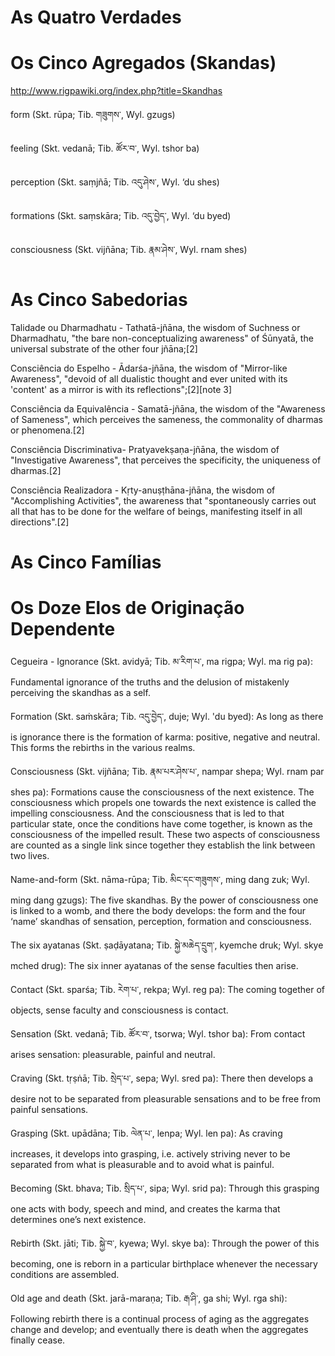 # As Quatro Verdades

# Os Cinco Agregados (Skandas)
http://www.rigpawiki.org/index.php?title=Skandhas

form (Skt. rūpa; Tib. གཟུགས་, Wyl. gzugs)

feeling (Skt. vedanā; Tib. ཚོར་བ་, Wyl. tshor ba)

perception (Skt. saṃjñā; Tib. འདུ་ཤེས་, Wyl. ‘du shes)

formations (Skt. saṃskāra; Tib. འདུ་བྱེད་, Wyl. ‘du byed)

consciousness (Skt. vijñāna; Tib. རྣམ་ཤེས་, Wyl. rnam shes)

# As Cinco Sabedorias

Talidade ou Dharmadhatu - Tathatā-jñāna, the wisdom of Suchness or Dharmadhatu, "the bare non-conceptualizing awareness" of Śūnyatā, the universal substrate of the other four jñāna;[2]

Consciência do Espelho - Ādarśa-jñāna, the wisdom of "Mirror-like Awareness", "devoid of all dualistic thought and ever united with its 'content' as a mirror is with its reflections";[2][note 3]

Consciência da Equivalência - Samatā-jñāna, the wisdom of the "Awareness of Sameness", which perceives the sameness, the commonality of dharmas or phenomena.[2]

Consciência Discriminativa- Pratyavekṣaṇa-jñāna, the wisdom of "Investigative Awareness", that perceives the specificity, the uniqueness of dharmas.[2]

Consciência Realizadora - Kṛty-anuṣṭhāna-jñāna, the wisdom of "Accomplishing Activities", the awareness that "spontaneously carries out all that has to be done for the welfare of beings, manifesting itself in all directions".[2]

# As Cinco Famílias


# Os Doze Elos de Originação Dependente

Cegueira - Ignorance (Skt. avidyā; Tib. མ་རིག་པ་, ma rigpa; Wyl. ma rig pa): Fundamental ignorance of the truths and the delusion of mistakenly perceiving the skandhas as a self.

Formation (Skt. saṁskāra; Tib. འདུ་བྱེད་, duje; Wyl. 'du byed): As long as there is ignorance there is the formation of karma: positive, negative and neutral. This forms the rebirths in the various realms.

Consciousness (Skt. vijñāna; Tib. རྣམ་པར་ཤེས་པ་, nampar shepa; Wyl. rnam par shes pa): Formations cause the consciousness of the next existence. The consciousness which propels one towards the next existence is called the impelling consciousness. And the consciousness that is led to that particular state, once the conditions have come together, is known as the consciousness of the impelled result. These two aspects of consciousness are counted as a single link since together they establish the link between two lives.

Name-and-form (Skt. nāma-rūpa; Tib. མིང་དང་གཟུགས་, ming dang zuk; Wyl. ming dang gzugs): The five skandhas. By the power of consciousness one is linked to a womb, and there the body develops: the form and the four ‘name’ skandhas of sensation, perception, formation and consciousness.

The six ayatanas (Skt. ṣaḍāyatana; Tib. སྐྱེ་མཆེད་དྲུག་, kyemche druk; Wyl. skye mched drug): The six inner ayatanas of the sense faculties then arise.

Contact (Skt. sparśa; Tib. རེག་པ་, rekpa; Wyl. reg pa): The coming together of objects, sense faculty and consciousness is contact.

Sensation (Skt. vedanā; Tib. ཚོར་བ་, tsorwa; Wyl. tshor ba): From contact arises sensation: pleasurable, painful and neutral.

Craving (Skt. tṛṣṅā; Tib. སྲེད་པ་, sepa; Wyl. sred pa): There then develops a desire not to be separated from pleasurable sensations and to be free from painful sensations.

Grasping (Skt. upādāna; Tib. ལེན་པ་, lenpa; Wyl. len pa): As craving increases, it develops into grasping, i.e. actively striving never to be separated from what is pleasurable and to avoid what is painful.

Becoming (Skt. bhava; Tib. སྲིད་པ་, sipa; Wyl. srid pa): Through this grasping one acts with body, speech and mind, and creates the karma that determines one’s next existence.

Rebirth (Skt. jāti; Tib. སྐྱེ་བ་, kyewa; Wyl. skye ba): Through the power of this becoming, one is reborn in a particular birthplace whenever the necessary conditions are assembled.

Old age and death (Skt. jarā-maraṇa; Tib. རྒ་ཤི་, ga shi; Wyl. rga shi): Following rebirth there is a continual process of aging as the aggregates change and develop; and eventually there is death when the aggregates finally cease.
